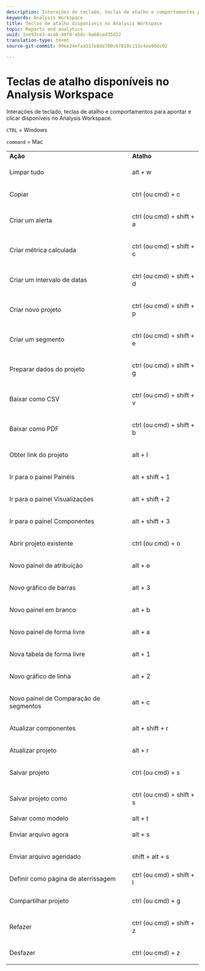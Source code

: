 ```yaml
---
description: Interações de teclado, teclas de atalho e comportamentos para apontar e clicar disponíveis no Analysis Workspace.
keywords: Analysis Workspace
title: Teclas de atalho disponíveis no Analysis Workspace
topic: Reports and analytics
uuid: 1ee93ce3-acab-44f8-abdc-9a68ced35d32
translation-type: tm+mt
source-git-commit: 99ee24efaa517e8da700c67818c111c4aa90dc02

---
```



# Teclas de atalho disponíveis no Analysis Workspace

Interações de teclado, teclas de atalho e comportamentos para apontar e clicar disponíveis no Analysis Workspace.

`CTRL` = Windows

`command` = Mac

<table id="table_01F961F4F7E644E682B8A95B44F14FEE"> 
 <tbody> 
  <tr> 
   <td> <b> Ação</b> </td> 
   <td> <b> Atalho</b> </td> 
  </tr> 
  <tr> 
   <td colname="col1"> <p>Limpar tudo </p> </td> 
   <td colname="col2"> <p>alt + w </p> </td> 
  </tr> 
  <tr> 
   <td colname="col1"> <p>Copiar </p> </td> 
   <td colname="col2"> <p>ctrl (ou cmd) + c </p> </td> 
  </tr> 
  <tr> 
   <td colname="col1"> <p>Criar um alerta </p> </td> 
   <td colname="col2"> <p>ctrl (ou cmd) + shift + a </p> </td> 
  </tr> 
  <tr> 
   <td> <p> Criar métrica calculada </p> </td> 
   <td> <p> ctrl (ou cmd) + shift + c </p> </td> 
  </tr> 
  <tr> 
   <td colname="col1"> <p> Criar um intervalo de datas </p> </td> 
   <td colname="col2"> <p> ctrl (ou cmd) + shift + d </p> </td> 
  </tr> 
  <tr> 
   <td colname="col1"> <p> Criar novo projeto </p> </td> 
   <td colname="col2"> <p> ctrl (ou cmd) + shift + p </p> </td> 
  </tr> 
  <tr> 
   <td colname="col1"> <p> Criar um segmento </p> </td> 
   <td colname="col2"> <p> ctrl (ou cmd) + shift + e </p> </td> 
  </tr> 
  <tr> 
   <td colname="col1"> <p>Preparar dados do projeto </p> </td> 
   <td colname="col2"> <p>ctrl (ou cmd) + shift + g </p> </td> 
  </tr> 
  <tr> 
   <td colname="col1"> <p> Baixar como CSV </p> </td> 
   <td colname="col2"> <p>ctrl (ou cmd) + shift + v </p> </td> 
  </tr> 
  <tr> 
   <td colname="col1"> <p>Baixar como PDF </p> </td> 
   <td colname="col2"> <p>ctrl (ou cmd) + shift + b </p> </td> 
  </tr> 
  <tr> 
   <td colname="col1"> <p>Obter link do projeto </p> </td> 
   <td colname="col2"> <p>alt + l </p> </td> 
  </tr> 
  <tr> 
   <td colname="col1"> <p>Ir para o painel Painéis </p> </td> 
   <td colname="col2"> <p>alt + shift + 1 </p> </td> 
  </tr> 
  <tr> 
   <td colname="col1"> <p>Ir para o painel Visualizações </p> </td> 
   <td colname="col2"> <p>alt + shift + 2 </p> </td> 
  </tr> 
  <tr> 
   <td colname="col1"> <p>Ir para o painel Componentes </p> </td> 
   <td colname="col2"> <p>alt + shift + 3 </p> </td> 
  </tr> 
  <tr> 
   <td> <p> Abrir projeto existente </p> </td> 
   <td> <p> ctrl (ou cmd) + o </p> </td> 
  </tr> 
  <tr> 
   <td colname="col1"> <p>Novo painel de atribuição </p> </td> 
   <td colname="col2"> <p>alt + e </p> </td> 
  </tr> 
  <tr> 
   <td colname="col1"> <p>Novo gráfico de barras </p> </td> 
   <td colname="col2"> <p>alt + 3 </p> </td> 
  </tr> 
  <tr> 
   <td colname="col1"> <p>Novo painel em branco </p> </td> 
   <td colname="col2"> <p>alt + b </p> </td> 
  </tr> 
  <tr> 
   <td colname="col1"> <p>Novo painel de forma livre </p> </td> 
   <td colname="col2"> <p>alt + a </p> </td> 
  </tr> 
  <tr> 
   <td colname="col1"> <p>Nova tabela de forma livre </p> </td> 
   <td colname="col2"> <p>alt + 1 </p> </td> 
  </tr> 
  <tr> 
   <td colname="col1"> <p>Novo gráfico de linha </p> </td> 
   <td colname="col2"> <p>alt + 2 </p> </td> 
  </tr> 
  <tr> 
   <td colname="col1"> <p> Novo painel de Comparação de segmentos </p> </td> 
   <td colname="col2"> <p>alt + c </p> </td> 
  </tr> 
  <tr> 
   <td colname="col1"> <p>Atualizar componentes </p> </td> 
   <td colname="col2"> <p>alt + shift + r </p> </td> 
  </tr> 
  <tr> 
   <td colname="col1"> <p>Atualizar projeto </p> </td> 
   <td colname="col2"> <p>alt + r </p> </td> 
  </tr> 
  <tr> 
   <td> <p> Salvar projeto </p> </td> 
   <td> <p> ctrl (ou cmd) + s </p> </td> 
  </tr> 
  <tr> 
   <td> <p> Salvar projeto como </p> </td> 
   <td> <p> ctrl (ou cmd) + shift + s </p> </td> 
  </tr> 
  <tr> 
   <td colname="col1"> Salvar como modelo </td> 
   <td colname="col2"> alt + t </td> 
  </tr> 
  <tr> 
   <td colname="col1"> <p>Enviar arquivo agora </p> </td> 
   <td colname="col2"> <p>alt + s </p> </td> 
  </tr> 
  <tr> 
   <td> <p> Enviar arquivo agendado </p> </td> 
   <td> <p>shift + alt + s </p> </td> 
  </tr> 
  <tr> 
   <td colname="col1"> <p>Definir como página de aterrissagem </p> </td> 
   <td colname="col2"> ctrl (ou cmd) + shift + l </td> 
  </tr> 
  <tr> 
   <td> <p> Compartilhar projeto </p> </td> 
   <td> <p> ctrl (ou cmd) + g </p> </td> 
  </tr> 
  <tr> 
   <td colname="col1"> <p>Refazer </p> </td> 
   <td colname="col2"> <p>ctrl (ou cmd) + shift + z </p> </td> 
  </tr> 
  <tr> 
   <td> <p>Desfazer </p> </td> 
   <td> <p>ctrl (ou cmd) + z </p> </td> 
  </tr> 
 </tbody> 
</table>

